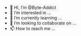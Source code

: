 - 👋 Hi, I’m @Byte-Addict
- 👀 I’m interested in ...
- 🌱 I’m currently learning ...
- 💞️ I’m looking to collaborate on ...
- 📫 How to reach me ...

<!---
Byte-Addict/Byte-Addict is a ✨ special ✨ repository because its `README.md` (this file) appears on your GitHub profile.
You can click the Preview link to take a look at your changes.
--->
